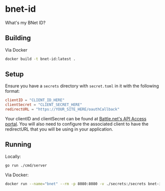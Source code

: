 # bnet-id

What's my BNet ID?

## Building

Via Docker

```sh
docker build -t bnet-id:latest .
```

## Setup

Ensure you have a `secrets` directory with `secret.toml` in it with the following format:

```toml
clientID = "CLIENT_ID_HERE"
clientSecret = "CLIENT_SECRET_HERE"
redirectURL = "https://YOUR_SITE_HERE/oauthCallback"
```

Your clientID and clientSecret can be found at [Battle.net's API Access portal](https://develop.battle.net/access/clients/). You will also need to configure the associated client to have the redirectURL that you will be using in your application.

## Running

Locally:

```sh
go run ./cmd/server
```

Via Docker:

```sh
docker run --name="bnet" --rm -p 8080:8080 -v ./secrets:/secrets bnet-id:latest
```

